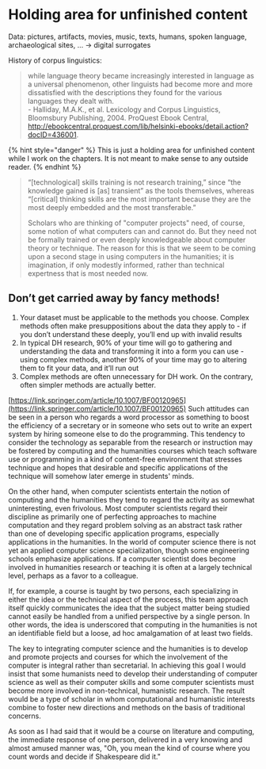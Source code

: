 # Holding area for unfinished content

Data: pictures, artifacts, movies, music, texts, humans, spoken language, archaeological sites, ... -> digital surrogates

History of corpus linguistics:

> while language theory became increasingly interested in language as a universal phenomenon, other linguists had become more and more dissatisfied with the descriptions they found for the various languages they dealt with.\
> &#x20;\- Halliday, M.A.K., et al. Lexicology and Corpus Linguistics, Bloomsbury Publishing, 2004. ProQuest Ebook Central, http://ebookcentral.proquest.com/lib/helsinki-ebooks/detail.action?docID=436001.

{% hint style="danger" %}
This is just a holding area for unfinished content while I work on the chapters. It is not meant to make sense to any outside reader.
{% endhint %}

> “\[technological] skills training is not research training,” since “the knowledge gained is \[as] transient” as the tools themselves, whereas “\[critical] thinking skills are the most important because they are the most deeply embedded and the most transferable.”
>
> Scholars who are thinking of "computer projects" need, of course, some notion of what computers can and cannot do. But they need not be formally trained or even deeply knowledgeable about computer theory or technique. The reason for this is that we seem to be coming upon a second stage in using computers in the humanities; it is imagination, if only modestly informed, rather than technical expertness that is most needed now.

## Don’t get carried away by fancy methods!

1. Your dataset must be applicable to the methods you choose. Complex methods often make presuppositions about the data they apply to - if you don’t understand these deeply, you’ll end up with invalid results
2. In typical DH research, 90% of your time will go to gathering and understanding the data and transforming it into a form you can use - using complex methods, another 90% of your time may go to altering them to fit your data, and it’ll run out
3. Complex methods are often unnecessary for DH work. On the contrary, often simpler methods are actually better.

[https://link.springer.com/article/10.1007/BF00120965](https://link.springer.com/article/10.1007/BF00120965) Such attitudes can be seen in a person who regards a word processor as something to boost the efficiency of a secretary or in someone who sets out to write an expert system by hiring someone else to do the programming. This tendency to consider the technology as separable from the research or instruction may be fostered by computing and the humanities courses which teach software use or programming in a kind of content-free environment that stresses technique and hopes that desirable and specific applications of the technique will somehow later emerge in students' minds.

On the other hand, when computer scientists entertain the notion of computing and the humanities they tend to regard the activity as somewhat uninteresting, even frivolous. Most computer scientists regard their discipline as primarily one of perfecting approaches to machine computation and they regard problem solving as an abstract task rather than one of developing specific application programs, especially applications in the humanities. In the world of computer science there is not yet an applied computer science specialization, though some engineering schools emphasize applications. If a computer scientist does become involved in humanities research or teaching it is often at a largely technical level, perhaps as a favor to a colleague.

If, for example, a course is taught by two persons, each specializing in either the idea or the technical aspect of the process, this team approach itself quickly communicates the idea that the subject matter being studied cannot easily be handled from a unified perspective by a single person. In other words, the idea is underscored that computing in the humanities is not an identifiable field but a loose, ad hoc amalgamation of at least two fields.

The key to integrating computer science and the humanities is to develop and promote projects and courses for which the involvement of the computer is integral rather than secretarial. In achieving this goal I would insist that some humanists need to develop their understanding of computer science as well as their computer skills and some computer scientists must become more involved in non-technical, humanistic research. The result would be a type of scholar in whom computational and humanistic interests combine to foster new directions and methods on the basis of traditional concerns.

As soon as I had said that it would be a course on literature and computing, the immediate response of one person, delivered in a very knowing and almost amused manner was, "Oh, you mean the kind of course where you count words and decide if Shakespeare did it."
